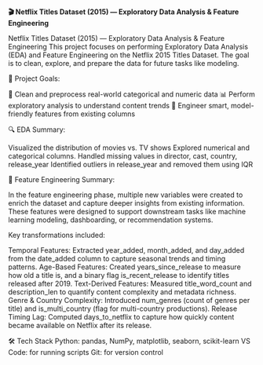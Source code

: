 **🎬 Netflix Titles Dataset (2015) — Exploratory Data Analysis & Feature Engineering**

Netflix Titles Dataset (2015) — Exploratory Data Analysis & Feature Engineering
This project focuses on performing  Exploratory Data Analysis (EDA) and  Feature Engineering on the Netflix 2015 Titles Dataset. 
The goal is to clean, explore, and prepare the data for future tasks like modeling.

📌 Project Goals:

🧼 Clean and preprocess real-world categorical and numeric data
📊 Perform exploratory analysis to understand content trends
🧠 Engineer smart, model-friendly features from existing columns

🔍 EDA Summary:

Visualized the distribution of movies vs. TV shows
Explored numerical and categorical columns.
Handled missing values in director, cast, country, release_year
Identified outliers in release_year and removed them using IQR

🧠 Feature Engineering Summary:

In the feature engineering phase, multiple new variables were created to enrich the dataset and capture deeper insights from existing information. 
These features were designed to support downstream tasks like machine learning modeling, dashboarding, or recommendation systems.

Key transformations included:

Temporal Features: Extracted year_added, month_added, and day_added from the date_added column to capture seasonal trends and timing patterns.
Age-Based Features: Created years_since_release to measure how old a title is, and a binary flag is_recent_release to identify titles released after 2019.
Text-Derived Features: Measured title_word_count and description_len to quantify content complexity and metadata richness.
Genre & Country Complexity: Introduced num_genres (count of genres per title) and is_multi_country (flag for multi-country productions).
Release Timing Lag: Computed days_to_netflix to capture how quickly content became available on Netflix after its release.

🛠️ Tech Stack
Python: pandas, NumPy, matplotlib, seaborn, scikit-learn
VS Code: for running scripts
Git: for version control



